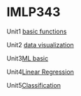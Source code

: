 # IMLP343


Unit1 [basic functions](https://github.com/ericshiao/IMLP343/tree/main/Unit01) 

Unit2 [data visualization](https://github.com/ericshiao/IMLP343/tree/main/Unit02)

Unit3[ML basic](https://github.com/ericshiao/IMLP343/tree/main/Unit03)

Unit4[Linear Regression](https://github.com/ericshiao/IMLP343/tree/main/Unit04)

Unit5[Classification](https://github.com/ericshiao/IMLP343/tree/main/Unit05)
